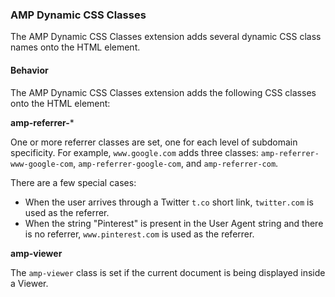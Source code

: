 <!---
Copyright 2015 The AMP HTML Authors. All Rights Reserved.

Licensed under the Apache License, Version 2.0 (the "License");
you may not use this file except in compliance with the License.
You may obtain a copy of the License at

      http://www.apache.org/licenses/LICENSE-2.0

Unless required by applicable law or agreed to in writing, software
distributed under the License is distributed on an "AS-IS" BASIS,
WITHOUT WARRANTIES OR CONDITIONS OF ANY KIND, either express or implied.
See the License for the specific language governing permissions and
limitations under the License.
-->

### <a name="amp-dynamic-css-classes"></a> AMP Dynamic CSS Classes

The AMP Dynamic CSS Classes extension adds several dynamic CSS class names onto the HTML element.

#### Behavior

The AMP Dynamic CSS Classes extension adds the following CSS classes onto the HTML element:

**amp-referrer-***

One or more referrer classes are set, one for each level of subdomain specificity. For example, `www.google.com` adds three
classes: `amp-referrer-www-google-com`, `amp-referrer-google-com`, and `amp-referrer-com`.

There are a few special cases:

- When the user arrives through a Twitter `t.co` short link, `twitter.com` is used as the referrer.
- When the string "Pinterest" is present in the User Agent string and there is no referrer, `www.pinterest.com` is used as the referrer.

**amp-viewer**

The `amp-viewer` class is set if the current document is being displayed inside a Viewer.
